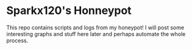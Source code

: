 # Sparkx120's Honneypot

This repo contains scripts and logs from my honeypot! I will post some interesting graphs and stuff here later and perhaps automate the whole process.